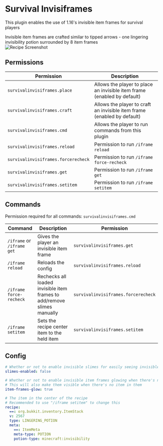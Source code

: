 # Survival Invisiframes

This plugin enables the use of 1.16's invisible item frames for survival players

Invisible item frames are crafted similar to tipped arrows - one lingering invisibility potion surrounded by 8 item frames\
![Recipe Screenshot](https://i.imgur.com/RtX84ic.png)

## Permissions
Permission | Description
--- | ---
`survivalinvisiframes.place` | Allows the player to place an invisible item frame (enabled by default)
`survivalinvisiframes.craft`| Allows the player to craft an invisible item frame (enabled by default)
`survivalinvisiframes.cmd` | Allows the player to run commands from this plugin
`survivalinvisiframes.reload` | Permission to run `/iframe reload`
`survivalinvisiframes.forcerecheck` | Permission to run `/iframe force-recheck`
`survivalinvisiframes.get` | Permission to run `/iframe get`
`survivalinvisiframes.setitem` | Permission to run `/iframe setitem`

## Commands
Permission required for all commands: `survivalinvisiframes.cmd`

Command | Description | Permission
--- | --- | ---
`/iframe` or `/iframe get` | Gives the player an invisible item frame | `survivalinvisiframes.get`
`/iframe reload` | Reloads the config | `survivalinvisiframes.reload`
`/iframe force-recheck` | Rechecks all loaded invisible item frames to add/remove slimes manually | `survivalinvisiframes.forcerecheck`
`/iframe setitem` | Sets the recipe center item to the held item | `survivalinvisiframes.setitem`

## Config
```yaml
# Whether or not to enable invisible slimes for easily seeing invisible item frames
slimes-enabled: false

# Whether or not to enable invisible item frames glowing when there's no item in them
# This will also make them visible when there's no item in them
item-frames-glow: true

# The item in the center of the recipe
# Recommended to use "/iframe setitem" to change this
recipe:
  ==: org.bukkit.inventory.ItemStack
  v: 2567
  type: LINGERING_POTION
  meta:
    ==: ItemMeta
    meta-type: POTION
    potion-type: minecraft:invisibility
```
